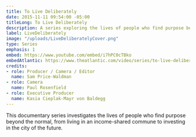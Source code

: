 ```yaml
---
title: To Live Deliberately
date: 2015-11-11 09:54:00 -05:00
titleLong: To Live Deliberately
description: A series exploring the lives of people who find purpose beyond the normal.
label: LiveDeliberately
image: "/uploads/LiveDeliberatelyCover.png"
type: Series
emphasis: 1
embed: https://www.youtube.com/embed/i7hPC0cTBko
embedAtlantic: https://www.theatlantic.com/video/series/to-live-deliberately/
credits:
- role: Producer / Camera / Editor
  name: Sam Price-Waldman
- role: Camera
  name: Paul Rosenfield
- role: Executive Producer
  name: Kasia Cieplak-Mayr von Baldegg
---
```


This documentary series investigates the lives of people who find purpose beyond the normal, from living in an income-shared commune to investing in the city of the future.